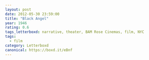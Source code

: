 ```yaml
---
layout: post 
date: 2012-05-30 23:59:00
title: "Black Angel"
year: 1946
rating: 0.6
tags_letterboxd: narrative, theater, BAM Rose Cinemas, film, NYC
tags:
  - film
category: Letterboxd
canonical: https://boxd.it/eBnf
---
```

